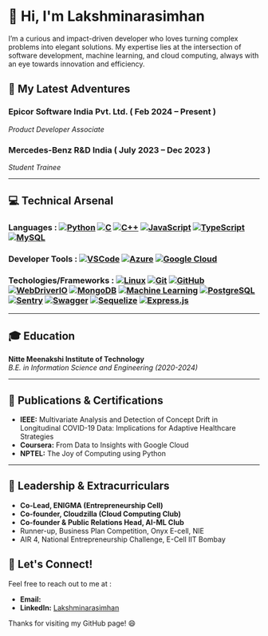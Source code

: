 # 👋 Hi, I'm Lakshminarasimhan

I’m a curious and impact-driven developer who loves turning complex problems into elegant solutions. My expertise lies at the intersection of software development, machine learning, and cloud computing, always with an eye towards innovation and efficiency.  

## 🚀 My Latest Adventures

### Epicor Software India Pvt. Ltd. ( Feb 2024 – Present )  
*Product Developer Associate*

### Mercedes-Benz R&D India ( July 2023 – Dec 2023 )  
*Student Trainee*

---

## 💻 Technical Arsenal

### Languages : [![Python](https://img.shields.io/badge/Python-3776AB?style=flat&logo=python&logoColor=white)](https://github.com/your-profile) [![C](https://img.shields.io/badge/C-A8B9CC?style=flat&logo=c&logoColor=white)](https://github.com/your-profile) [![C++](https://img.shields.io/badge/C%2B%2B-00599C?style=flat&logo=c%2B%2B&logoColor=white)](https://github.com/your-profile) [![JavaScript](https://img.shields.io/badge/JavaScript-F7DF1E?style=flat&logo=javascript&logoColor=black)](https://github.com/your-profile) [![TypeScript](https://img.shields.io/badge/TypeScript-3178C6?style=flat&logo=typescript&logoColor=white)](https://github.com/your-profile) [![MySQL](https://img.shields.io/badge/MySQL-4479A1?style=flat&logo=mysql&logoColor=white)](https://github.com/your-profile)

### Developer Tools : [![VSCode](https://img.shields.io/badge/VS%20Code-007ACC?style=flat&logo=visualstudiocode&logoColor=white)](https://github.com/your-profile) [![Azure](https://img.shields.io/badge/Azure-0078D4?style=flat&logo=microsoftazure&logoColor=white)](https://github.com/your-profile) [![Google Cloud](https://img.shields.io/badge/Google%20Cloud-4285F4?style=flat&logo=googlecloud&logoColor=white)](https://github.com/your-profile)


### Techologies/Frameworks : [![Linux](https://img.shields.io/badge/Linux-FCC624?style=flat&logo=linux&logoColor=black)](https://github.com/your-profile) [![Git](https://img.shields.io/badge/Git-F05032?style=flat&logo=git&logoColor=white)](https://github.com/your-profile) [![GitHub](https://img.shields.io/badge/GitHub-181717?style=flat&logo=github&logoColor=white)](https://github.com/your-profile) [![WebDriverIO](https://img.shields.io/badge/WebDriverIO-EA5906?style=flat&logo=webdriverio&logoColor=white)](https://github.com/your-profile) [![MongoDB](https://img.shields.io/badge/MongoDB-47A248?style=flat&logo=mongodb&logoColor=white)](https://github.com/your-profile) [![Machine Learning](https://img.shields.io/badge/Machine%20Learning-FF6F00?style=flat&logo=tensorflow&logoColor=white)](https://github.com/your-profile) [![PostgreSQL](https://img.shields.io/badge/PostgreSQL-336791?style=flat&logo=postgresql&logoColor=white)](https://github.com/your-profile) [![Sentry](https://img.shields.io/badge/Sentry-362D59?style=flat&logo=sentry&logoColor=white)](https://github.com/your-profile) [![Swagger](https://img.shields.io/badge/Swagger-85EA2D?style=flat&logo=swagger&logoColor=black)](https://github.com/your-profile) [![Sequelize](https://img.shields.io/badge/Sequelize-52B0E7?style=flat&logo=sequelize&logoColor=white)](https://github.com/your-profile) [![Express.js](https://img.shields.io/badge/Express.js-000000?style=flat&logo=express&logoColor=white)](https://github.com/your-profile)

---

## 🎓 Education

**Nitte Meenakshi Institute of Technology** \
*B.E. in Information Science and Engineering (2020-2024)*

---

## 📄 Publications & Certifications

* **IEEE:** Multivariate Analysis and Detection of Concept Drift in Longitudinal COVID-19 Data: Implications for Adaptive Healthcare Strategies
* **Coursera:** From Data to Insights with Google Cloud
* **NPTEL:** The Joy of Computing using Python

---

## 👑 Leadership & Extracurriculars

* **Co-Lead, ENIGMA (Entrepreneurship Cell)**
* **Co-founder, Cloudzilla (Cloud Computing Club)**
* **Co-founder & Public Relations Head, AI-ML Club** 
* Runner-up, Business Plan Competition, Onyx E-cell, NIE
* AIR 4, National Entrepreneurship Challenge, E-Cell IIT Bombay


## 🔗 Let's Connect!
Feel free to reach out to me at :

* **Email:**  
* **LinkedIn:** [Lakshminarasimhan](https://www.linkedin.com/in/lakshminarasimhan-p-s)

Thanks for visiting my GitHub page! 😄